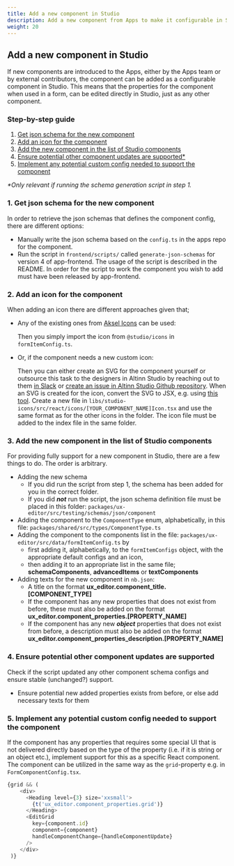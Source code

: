 ```yaml
---
title: Add a new component in Studio
description: Add a new component from Apps to make it configurable in Studio
weight: 20
---
```


## Add a new component in Studio

If new components are introduced to the Apps, either by the Apps team or by external contributors, the component can be added as a configurable component in Studio. This means that the properties for the component when used in a form, can be edited directly in Studio, just as any other component. 

### Step-by-step guide

1. [Get json schema for the new component](#1-get-json-schema-for-the-new-component)
2. [Add an icon for the component](#2-add-an-icon-for-the-component)
3. [Add the new component in the list of Studio components](#3-add-the-new-component-in-the-list-of-studio-components)
4. [Ensure potential other component updates are supported*](#4-ensure-potential-other-component-updates-are-supported)
5. [Implement any potential custom config needed to support the component](#5-implement-any-potential-custom-config-needed-to-support-the-component)

_*Only relevant if running the schema generation script in step 1._

### 1. Get json schema for the new component
In order to retrieve the json schemas that defines the component config, there are different options:
- Manually write the json schema based on the `config.ts` in the apps repo for the component.
- Run the script in `frontend/scripts/` called `generate-json-schemas` for version 4 of app-frontend. The usage of the script is described in the README. In order for the script to work the component you wish to add must have been released by app-frontend.

### 2. Add an icon for the component

When adding an icon there are different approaches given that;

- Any of the existing ones from [Aksel Icons](https://aksel.nav.no/ikoner) can be used:

  Then you simply import the icon from `@studio/icons` in `formItemConfig.ts`.

- Or, if the component needs a new custom icon:

  Then you can either create an SVG for the component yourself or outsource this task to the designers in Altinn Studio by reaching out to them [in Slack](https://altinn.slack.com/) or [create an issue in Altinn Studio Github repository](https://github.com/Altinn/altinn-studio/issues/new/choose). When an SVG is created for the icon, convert the SVG to JSX, e.g. using [this tool](https://svg2jsx.com/). Create a new file in `libs/studio-icons/src/react/icons/[YOUR_COMPONENT_NAME]Icon.tsx` and use the same format as for the other icons in the folder. The icon file must be added to the index file in the same folder.

### 3. Add the new component in the list of Studio components
For providing fully support for a new component in Studio, there are a few things to do. The order is arbitrary. 
- Adding the new schema
  - If you did run the script from step 1, the schema has been added for you in the correct folder.
  - If you did _**not**_ run the script, the json schema definition file must be placed in this folder: `packages/ux-editor/src/testing/schemas/json/component`
- Adding the component to the `ComponentType` enum, alphabetically, in this file: `packages/shared/src/types/ComponentType.ts`
- Adding the component to the components list in the file: `packages/ux-editor/src/data/formItemConfig.ts` by 
  - first adding it, alphabetically, to the `formItemConfigs` object, with the appropriate default configs and an icon,
  - then adding it to an appropriate list in the same file; **schemaComponents**, **advancedItems** or **textComponents**
- Adding texts for the new component in `nb.json`:
  - A title on the format **ux_editor.component_title.[COMPONENT_TYPE]** 
  - If the component has any new properties that does not exist from before, these must also be added on the format **ux_editor.component_properties.[PROPERTY_NAME]**
  - If the component has any new _**object**_ properties that does not exist from before, a description must also be added on the format **ux_editor.component_properties_description.[PROPERTY_NAME]**

### 4. Ensure potential other component updates are supported
Check if the script updated any other component schema configs and ensure stable (unchanged?) support.
- Ensure potential new added properties exists from before, or else add necessary texts for them

### 5. Implement any potential custom config needed to support the component
If the component has any properties that requires some special UI that is not delivered directly based on the type of the property (i.e. if it is string or an object etc.), implement support for this as a specific React component. The component can be utilized in the same way as the `grid`-property e.g. in `FormComponentConfig.tsx`.
```javascript
{grid && (
    <div>
      <Heading level={3} size='xxsmall'>
        {t('ux_editor.component_properties.grid')}
      </Heading>
      <EditGrid
        key={component.id}
        component={component}
        handleComponentChange={handleComponentUpdate}
      />
    </div>
 )}
```